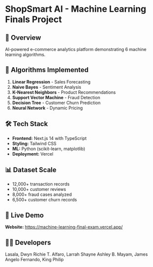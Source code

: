 # ShopSmart AI - Machine Learning Finals Project

## 🎯 Overview
AI-powered e-commerce analytics platform demonstrating 6 machine learning algorithms.

## 🧠 Algorithms Implemented
1. **Linear Regression** - Sales Forecasting
2. **Naive Bayes** - Sentiment Analysis
3. **K-Nearest Neighbors** - Product Recommendations
4. **Support Vector Machine** - Fraud Detection
5. **Decision Tree** - Customer Churn Prediction
6. **Neural Network** - Dynamic Pricing

## 🛠️ Tech Stack
- **Frontend:** Next.js 14 with TypeScript
- **Styling:** Tailwind CSS
- **ML:** Python (scikit-learn, matplotlib)
- **Deployment:** Vercel

## 📊 Dataset Scale
- 12,000+ transaction records
- 10,000+ customer reviews
- 8,000+ fraud cases analyzed
- 6,500+ customer churn records

## 🚀 Live Demo
**Website:** https://machine-learning-final-exam.vercel.app/

## 👨‍💻 Developers
Lasala, Dwyn Richie T.
Alfaro, Larrah Shayne Ashley B.
Mayam, James Angelo
Fernando, King Philip
